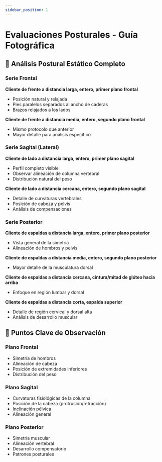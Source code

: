 ```yaml
---
sidebar_position: 1
---
```


# Evaluaciones Posturales - Guía Fotográfica

## 📐 Análisis Postural Estático Completo

### Serie Frontal
**Cliente de frente a distancia larga, entero, primer plano frontal**
- Posición natural y relajada
- Pies paralelos separados al ancho de caderas
- Brazos relajados a los lados

**Cliente de frente a distancia media, entero, segundo plano frontal**
- Mismo protocolo que anterior
- Mayor detalle para análisis específico

### Serie Sagital (Lateral)
**Cliente de lado a distancia larga, entero, primer plano sagital**
- Perfil completo visible
- Observar alineación de columna vertebral
- Distribución natural del peso

**Cliente de lado a distancia cercana, entero, segundo plano sagital**
- Detalle de curvaturas vertebrales
- Posición de cabeza y pelvis
- Análisis de compensaciones

### Serie Posterior
**Cliente de espaldas a distancia larga, entero, primer plano posterior**
- Vista general de la simetría
- Alineación de hombros y pelvis

**Cliente de espaldas a distancia media, entero, segundo plano posterior**
- Mayor detalle de la musculatura dorsal

**Cliente de espaldas a distancia cercana, cintura/mitad de glúteo hacia arriba**
- Enfoque en región lumbar y dorsal

**Cliente de espaldas a distancia corta, espalda superior**
- Detalle de región cervical y dorsal alta
- Análisis de desarrollo muscular

## 🎯 Puntos Clave de Observación

### Plano Frontal
- Simetría de hombros
- Alineación de cabeza
- Posición de extremidades inferiores
- Distribución del peso

### Plano Sagital
- Curvaturas fisiológicas de la columna
- Posición de la cabeza (protrusión/retracción)
- Inclinación pélvica
- Alineación general

### Plano Posterior
- Simetría muscular
- Alineación vertebral
- Desarrollo compensatorio
- Patrones posturales

